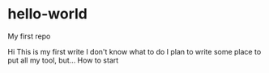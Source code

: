 # hello-world
My first repo

Hi
This is my first write
I don't know what to do
I plan to write some place to put all my tool, but...
How to start
